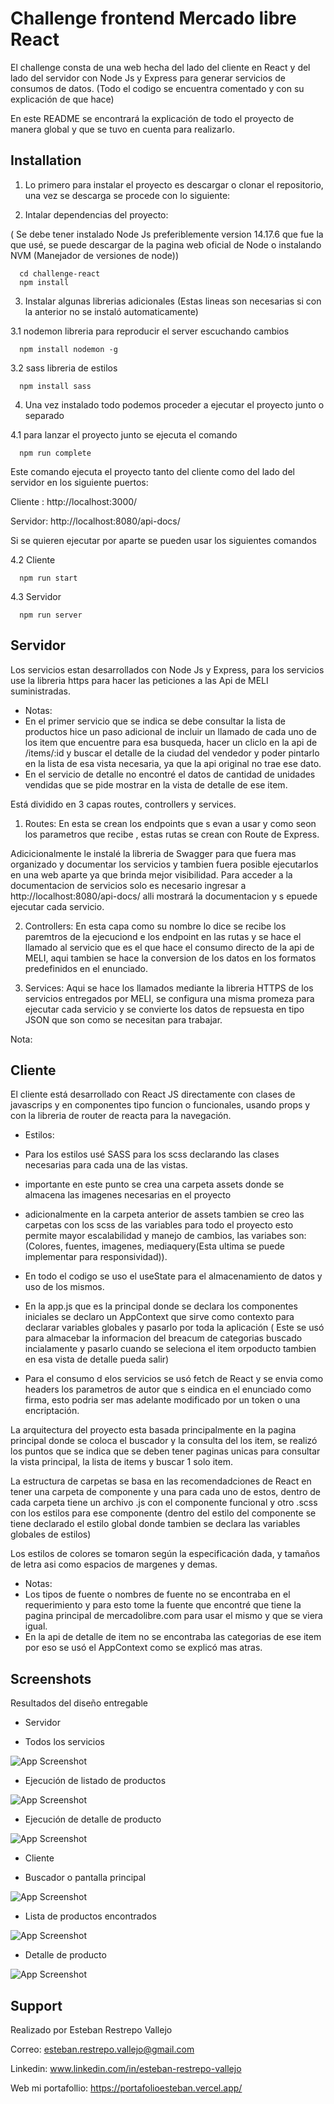 
# Challenge frontend Mercado libre React  

El challenge consta de una web hecha del lado del cliente en React y del lado del servidor con Node Js y Express para generar servicios de consumos de datos.
(Todo el codigo se encuentra comentado y con su explicación de que hace)

En este README se encontrará la explicación de todo el proyecto de manera global y que se tuvo en cuenta para realizarlo.

## Installation

1. Lo primero para instalar el proyecto es descargar o clonar el repositorio, una vez se descarga se procede con lo siguiente:

2. Intalar dependencias del proyecto:

( Se debe tener instalado Node Js  preferiblemente version 14.17.6 que fue la que usé, se puede descargar  de la pagina web oficial de Node o instalando NVM (Manejador de versiones de node))

```
  cd challenge-react
  npm install 
```

3. Instalar algunas librerias adicionales (Estas lineas son necesarias si con la anterior no se instaló automaticamente)

3.1 nodemon libreria para reproducir el server escuchando cambios

```
  npm install nodemon -g

```


3.2  sass libreria de estilos

```
  npm install sass
```

4. Una vez instalado todo podemos proceder a ejecutar el proyecto junto o separado

4.1 para lanzar el proyecto junto se ejecuta el comando 

```
  npm run complete
```
Este comando ejecuta el proyecto tanto del cliente como del lado del servidor en los siguiente puertos:

Cliente : http://localhost:3000/

Servidor: http://localhost:8080/api-docs/

Si se quieren ejecutar por aparte se pueden usar los siguientes comandos

4.2 Cliente 

```
  npm run start
```

4.3 Servidor 

```
  npm run server
```
       

## Servidor

Los servicios estan desarrollados con Node Js y Express, para los servicios use la libreria https para hacer las peticiones a las Api de MELI suministradas.

* Notas: 
* En el primer servicio que  se indica se debe consultar la lista de productos  hice un paso adicional de incluir un llamado de cada uno de los item que encuentre para esa busqueda, hacer un cliclo en la api de /items/:id y buscar el detalle de la ciudad del vendedor y poder pintarlo en la lista de esa vista necesaria, ya que la api original no trae ese dato.
* En el servicio de detalle no encontré el datos de cantidad de unidades vendidas que se pide mostrar en la vista de detalle de ese item.

Está dividido en 3 capas routes, controllers y services.

1. Routes: En esta se crean los endpoints que s evan a usar y como seon los parametros que recibe , estas rutas se crean con Route de Express.

Adicicionalmente le instalé la libreria de Swagger para que fuera mas organizado y documentar los servicios y tambien fuera posible ejecutarlos en una web aparte ya que brinda mejor visibilidad.
Para acceder a la documentacion de servicios solo es necesario ingresar a http://localhost:8080/api-docs/ alli mostrará la documentacion y s epuede ejecutar cada servicio.

2. Controllers: En esta capa como su nombre lo dice se recibe los paremtros de la ejecuciond e los endpoint en las rutas y se hace el llamado al servicio que es el que hace el consumo directo de la api de MELI, aqui tambien se hace la conversion de los datos en los formatos predefinidos en el enunciado.

3. Services: Aqui se hace los llamados mediante la libreria HTTPS de los servicios entregados por MELI, se configura una misma promeza para ejecutar cada servicio y se convierte los datos de repsuesta en tipo JSON que son como se necesitan para trabajar.

Nota: 


## Cliente

El cliente está desarrollado con React JS directamente con clases de javascrips y en componentes tipo funcion o funcionales, usando props y con la libreria de router de reacta para la navegación. 

* Estilos: 
* Para los estilos usé SASS para los scss declarando las clases necesarias para cada una de las vistas.
* importante en este punto se crea una carpeta assets donde se almacena  las imagenes necesarias en el proyecto
* adicionalmente en la carpeta anterior de assets tambien se creo las carpetas con los scss de las variables para todo el proyecto esto permite mayor escalabilidad y manejo de cambios, las variabes son: (Colores, fuentes, imagenes, mediaquery(Esta ultima se puede implementar para responsividad)).


* En todo el codigo se uso el useState para el almacenamiento de datos y uso de los mismos.
* En la app.js que es la principal donde se declara los componentes iniciales se declaro un AppContext que sirve como contexto para declarar variables globales y pasarlo por toda la aplicación ( Este se usó para almacebar la informacion del breacum de categorias buscado incialamente y pasarlo cuando se seleciona el item orpoducto tambien en esa vista de detalle pueda salir)
* Para el consumo d elos servicios se usó fetch de React y se envia como headers los parametros de autor que s eindica en el enunciado como firma, esto podria ser mas adelante modificado por un token o una encriptación. 

La arquitectura del proyecto esta basada principalmente en la pagina principal donde se coloca el buscador y la consulta del los item, se realizó los puntos que se indica que se deben tener paginas unicas para consultar la vista principal, la lista de items y buscar 1 solo item.

La estructura de carpetas se basa en las recomendadciones de React en tener una carpeta de componente y una para cada uno de estos, dentro de cada carpeta tiene un archivo .js con el componente funcional y otro .scss con los estilos para ese componente (dentro del estilo del componente se tiene declarado el estilo global donde tambien se declara las variables globales de estilos)

Los estilos de colores se tomaron según la especificación dada, y tamaños de letra asi como espacios de margenes y demas.

* Notas: 
* Los tipos de fuente o nombres de fuente no se encontraba en el requerimiento y para esto tome la fuente que encontré que tiene la pagina principal de mercadolibre.com para usar el mismo y que se viera igual.
* En la api de detalle de item no se encontraba las categorias de ese item por eso se usó el AppContext como se explicó mas atras.

## Screenshots

Resultados del diseño  entregable

* Servidor

* Todos los servicios

![App Screenshot](https://i.ibb.co/3vLXkkH/api-meli1.png)

* Ejecución de  listado de productos

![App Screenshot](https://i.ibb.co/vwY27DH/api-meli2.png)

* Ejecución de  detalle de producto

![App Screenshot](https://i.ibb.co/vY2q3zd/api-meli3.png)

* Cliente

* Buscador o pantalla principal

![App Screenshot](https://i.ibb.co/tCbDpYw/front1-meli.png)

* Lista de productos encontrados

![App Screenshot](https://i.ibb.co/g6rmZ48/front2-meli.png)

* Detalle de producto

![App Screenshot](https://i.ibb.co/2dWyRyp/front3-meli.png)


## Support

Realizado por Esteban Restrepo Vallejo

Correo: esteban.restrepo.vallejo@gmail.com

Linkedin:  www.linkedin.com/in/esteban-restrepo-vallejo

Web mi portafollio: https://portafolioesteban.vercel.app/
